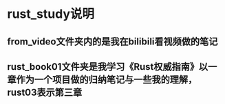 # rust_study说明
## from_video文件夹内的是我在bilibili看视频做的笔记
## rust_book01文件夹是我学习《Rust权威指南》以一章作为一个项目做的归纳笔记与一些我的理解，rust03表示第三章
